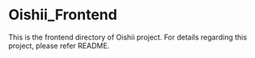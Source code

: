 # Oishii_Frontend
This is the frontend directory of Oishii project. For details regarding this project, please refer README.
